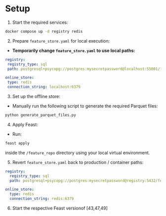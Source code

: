 # Setup

1. Start the required services:
```bash
docker compose up -d registry redis
````

2. Prepare `feature_store.yaml` for local execution:
* **Temporarily change `feature_store.yaml` to use local paths:**

```yaml
registry:
 registry_type: sql
 path: postgresql+psycopg://postgres:mysecretpassword@localhost:55001/feast

online_store:
 type: redis
 connection_string: localhost:6379
  ```

3. Set up the offline store:

* Manually run the following script to generate the required Parquet files:

```bash
python generate_parquet_files.py
```

4. Apply Feast:

* Run:

```bash
feast apply
```

inside the `/feature_repo` directory using your local virtual environment.

5. Revert `feature_store.yaml` back to production / container paths:

```yaml
registry:
  registry_type: sql
  path: postgresql+psycopg://postgres:mysecretpassword@registry:5432/feast

online_store:
  type: redis
  connection_string: redis:6379
```

6. Start the respective Feast versionof [43,47,49]
```docker compose up feast{version}
```
